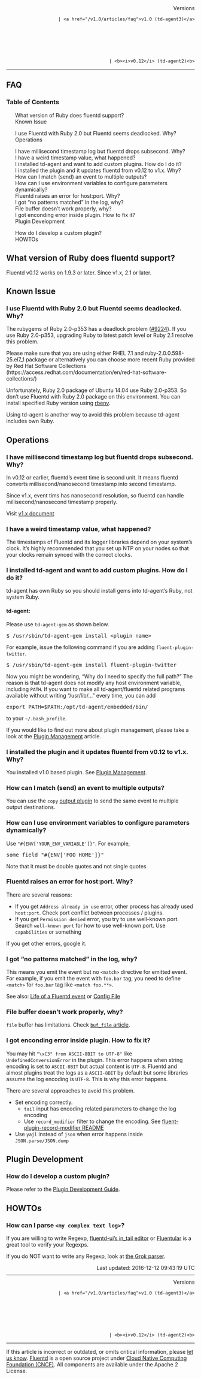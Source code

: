 <article>
<div style="text-align:right">
<div style="text-align:right">
Versions 
  
    
    | <a href="/v1.0/articles/faq">v1.0 (td-agent3)</a>
    
  

  

  
    
    | <b><i>v0.12</i> (td-agent2)<b>
</b></b>
</div>
</div>
<hr size="1" style="margin-top: 10px; margin-bottom: 10px; color: rgba(0, 0, 0, .15);"/>
<hgroup>
<h1>FAQ</h1>
</hgroup>
<a name="what-version-of-ruby-does-fluentd-support?"></a>
<section id="table-of-contents"><h3>Table of Contents</h3>
<ul id="toc">
<li class="toc-item"><a href="#what-version-of-ruby-does-fluentd-support?">What version of Ruby does fluentd support?</a></li>
<li class="toc-item"><a href="#known-issue">Known Issue</a></li>
<ul class="sub-toc">
<li class="sub-toc-item"><a href="#i-use-fluentd-with-ruby-2.0-but-fluentd-seems-deadlocked.-why?">I use Fluentd with Ruby 2.0 but Fluentd seems deadlocked. Why?</a></li>
</ul>
<li class="toc-item"><a href="#operations">Operations</a></li>
<ul class="sub-toc">
<li class="sub-toc-item"><a href="#i-have-millisecond-timestamp-log-but-fluentd-drops-subsecond.-why?">I have millisecond timestamp log but fluentd drops subsecond. Why?</a></li>
<li class="sub-toc-item"><a href="#i-have-a-weird-timestamp-value,-what-happened?">I have a weird timestamp value, what happened?</a></li>
<li class="sub-toc-item"><a href="#i-installed-td-agent-and-want-to-add-custom-plugins.-how-do-i-do-it?">I installed td-agent and want to add custom plugins. How do I do it?</a></li>
<li class="sub-toc-item"><a href="#i-installed-the-plugin-and-it-updates-fluentd-from-v0.12-to-v1.x.-why?">I installed the plugin and it updates fluentd from v0.12 to v1.x. Why?</a></li>
<li class="sub-toc-item"><a href="#how-can-i-match-(send)-an-event-to-multiple-outputs?">How can I match (send) an event to multiple outputs?</a></li>
<li class="sub-toc-item"><a href="#how-can-i-use-environment-variables-to-configure-parameters-dynamically?">How can I use environment variables to configure parameters dynamically?</a></li>
<li class="sub-toc-item"><a href="#fluentd-raises-an-error-for-host:port.-why?">Fluentd raises an error for host:port. Why?</a></li>
<li class="sub-toc-item"><a href="#i-got-%E2%80%9Cno-patterns-matched%E2%80%9D-in-the-log,-why?">I got “no patterns matched” in the log, why?</a></li>
<li class="sub-toc-item"><a href="#file-buffer-doesn%E2%80%99t-work-properly,-why?">File buffer doesn’t work properly, why?</a></li>
<li class="sub-toc-item"><a href="#i-got-enconding-error-inside-plugin.-how-to-fix-it?">I got enconding error inside plugin. How to fix it?</a></li>
</ul>
<li class="toc-item"><a href="#plugin-development">Plugin Development</a></li>
<ul class="sub-toc">
<li class="sub-toc-item"><a href="#how-do-i-develop-a-custom-plugin?">How do I develop a custom plugin?</a></li>
</ul>
<li class="toc-item"><a href="#howtos">HOWTOs</a></li>
</ul>
</section>
<h2>What version of Ruby does fluentd support?</h2>
<p>Fluentd v0.12 works on 1.9.3 or later. Since v1.x, 2.1 or later.</p>
<a name="known-issue"></a><h2>Known Issue</h2>
<a name="i-use-fluentd-with-ruby-2.0-but-fluentd-seems-deadlocked.-why?"></a><h3>I use Fluentd with Ruby 2.0 but Fluentd seems deadlocked. Why?</h3>
<p>The rubygems of Ruby 2.0-p353 has a deadlock problem (<a href="https://bugs.ruby-lang.org/issues/9224">#9224</a>).
If you use Ruby 2.0-p353, upgrading Ruby to latest patch level or Ruby 2.1 resolve this problem.</p>
<p>Please make sure that you are using either RHEL 7.1 and ruby-2.0.0.598-25.el7_1 package or alternatively you can choose more recent Ruby provided by Red Hat Software Collections (https://access.redhat.com/documentation/en/red-hat-software-collections/)</p>
<p>Unfortunately, Ruby 2.0 package of Ubuntu 14.04 use Ruby 2.0-p353. So don’t use Fluentd with Ruby 2.0 package on this environment.
You can install specified Ruby version using <a href="https://github.com/sstephenson/rbenv">rbenv</a>.</p>
<p>Using td-agent is another way to avoid this problem because td-agent includes own Ruby.</p>
<a name="operations"></a><h2>Operations</h2>
<a name="i-have-millisecond-timestamp-log-but-fluentd-drops-subsecond.-why?"></a><h3>I have millisecond timestamp log but fluentd drops subsecond. Why?</h3>
<p>In v0.12 or earlier, fluentd’s event time is second unit. It means fluentd converts millisecond/nanosecond timestamp into second timestamp.</p>
<p>Since v1.x, event tims has nanosecond resolution, so fluentd can handle millisecond/nanosecond timestamp properly.</p>
<p>Visit <a href="https://docs.fluentd.org/v1.0/articles/quickstart">v1.x document</a></p>
<a name="i-have-a-weird-timestamp-value,-what-happened?"></a><h3>I have a weird timestamp value, what happened?</h3>
<p>The timestamps of Fluentd and its logger libraries depend on your system’s clock. It’s highly recommended that you set up NTP on your nodes so that your clocks remain synced with the correct clocks.</p>
<a name="i-installed-td-agent-and-want-to-add-custom-plugins.-how-do-i-do-it?"></a><h3>I installed td-agent and want to add custom plugins. How do I do it?</h3>
<p>td-agent has own Ruby so you should install gems into td-agent’s Ruby, not system Ruby.</p>
<h4>td-agent:</h4>
<p>Please use <code>td-agent-gem</code> as shown below.</p>
<pre class="CodeRay"><span class="comment">$</span><span class="function"> /usr/sbin/td-agent-gem install &lt;plugin name&gt;
</span></pre>
<p>For example, issue the following command if you are adding <code>fluent-plugin-twitter</code>.</p>
<pre class="CodeRay"><span class="comment">$</span><span class="function"> /usr/sbin/td-agent-gem install fluent-plugin-twitter
</span></pre>
<p>Now you might be wondering, “Why do I need to specify the full path?” The reason is that td-agent does not modify any host environment variable, including <code>PATH</code>. If you want to make all td-agent/fluentd related programs available without writing “/usr/lib/…” every time, you can add</p>
<pre class="CodeRay">export PATH=$PATH:/opt/td-agent/embedded/bin/
</pre>
<p>to your <code>~/.bash_profile</code>.</p>
<p>If you would like to find out more about plugin management, please take a look at the <a href="/articles/plugin-management">Plugin Management</a> article.</p>
<a name="i-installed-the-plugin-and-it-updates-fluentd-from-v0.12-to-v1.x.-why?"></a><h3>I installed the plugin and it updates fluentd from v0.12 to v1.x. Why?</h3>
<p>You installed v1.0 based plugin. See <a href="/articles/plugin-management#plugin-version-management">Plugin Management</a>.</p>
<a name="how-can-i-match-(send)-an-event-to-multiple-outputs?"></a><h3>How can I match (send) an event to multiple outputs?</h3>
<p>You can use the <code>copy</code> <a href="/articles/out_copy">output plugin</a> to send the same event to multiple output destinations.</p>
<a name="how-can-i-use-environment-variables-to-configure-parameters-dynamically?"></a><h3>How can I use environment variables to configure parameters dynamically?</h3>
<p>Use <code>"#{ENV['YOUR_ENV_VARIABLE']}"</code>. For example,</p>
<pre class="CodeRay">some_field "#{ENV['FOO_HOME']}"
</pre>
<p>Note that it must be double quotes and not single quotes</p>
<a name="fluentd-raises-an-error-for-host:port.-why?"></a><h3>Fluentd raises an error for host:port. Why?</h3>
<p>There are several reasons:</p>
<ul>
<li>If you get <code>Address already in use</code> error, other process has already used <code>host:port</code>. Check port conflict between processes / plugins.</li>
<li>If you get <code>Permission denied</code> error, you try to use well-known port. Search <code>well-known port</code> for how to use well-known port. Use <code>capabilities</code> or something</li>
</ul>
<p>If you get other errors, google it.</p>
<a name="i-got-%E2%80%9Cno-patterns-matched%E2%80%9D-in-the-log,-why?"></a><h3>I got “no patterns matched” in the log, why?</h3>
<p>This means you emit the event but no <code>&lt;match&gt;</code> directive for emitted event. For example, if you emit the event with <code>foo.bar</code> tag, you need to define <code>&lt;match&gt;</code> for <code>foo.bar</code> tag like <code>&lt;match foo.**&gt;</code>.</p>
<p>See also: <a href="life-of-a-fluentd-event">Life of a Fluentd event</a> or <a href="config-file">Config File</a></p>
<a name="file-buffer-doesn%E2%80%99t-work-properly,-why?"></a><h3>File buffer doesn’t work properly, why?</h3>
<p><code>file</code> buffer has limitations. Check <a href="buf_file#limitation"><code>buf_file</code> article</a>.</p>
<a name="i-got-enconding-error-inside-plugin.-how-to-fix-it?"></a><h3>I got enconding error inside plugin. How to fix it?</h3>
<p>You may hit <code>"\xC3" from ASCII-8BIT to UTF-8"</code> like <code>UndefinedConversionError</code> in the plugin.
This error happens when string encoding is set to <code>ASCII-8BIT</code> but actual content is <code>UTF-8</code>.
Fluentd and almost plugins treat the logs as a <code>ASCII-8BIT</code> by default but
some libraries assume the log encoding is <code>UTF-8</code>. This is why this error happens.</p>
<p>There are several approaches to avoid this problem.</p>
<ul>
<li>Set encoding correctly.

<ul>
<li>
<code>tail</code> input has encoding related parameters to change the log encoding</li>
<li>Use <code>record_modifier</code> filter to change the encoding. See <a href="https://github.com/repeatedly/fluent-plugin-record-modifier#char_encoding">fluent-plugin-record-modifier README</a>
</li>
</ul>
</li>
<li>Use <code>yajl</code> instead of <code>json</code> when error happens inside <code>JSON.parse/JSON.dump</code>
</li>
</ul>
<a name="plugin-development"></a><h2>Plugin Development</h2>
<a name="how-do-i-develop-a-custom-plugin?"></a><h3>How do I develop a custom plugin?</h3>
<p>Please refer to the <a href="http://docs.fluentd.org/articles/plugin-development">Plugin Development Guide</a>.</p>
<a name="howtos"></a><h2>HOWTOs</h2>
<h3>How can I parse <code>&lt;my complex text log&gt;</code>?</h3>
<p>If you are willing to write Regexp, <a href="/articles/fluentd-ui#intail-setting">fluentd-ui’s in_tail editor</a> or <a href="http://fluentular.herokuapp.com">Fluentular</a> is a great tool to verify your Regexps.</p>
<p>If you do NOT want to write any Regexp, look at <a href="https://github.com/kiyoto/fluent-plugin-grok-parser">the Grok parser</a>.</p>
<div style="text-align:right">
  Last updated: 2016-12-12 09:43:19 UTC
  </div>
<hr size="1" style="margin-top: 10px; margin-bottom: 10px; color: rgba(0, 0, 0, .15);"/>
<div style="text-align:right">
Versions 
  
    
    | <a href="/v1.0/articles/faq">v1.0 (td-agent3)</a>
    
  

  

  
    
    | <b><i>v0.12</i> (td-agent2)<b>
</b></b>
</div>
<hr size="1" style="margin-top: 10px; margin-bottom: 10px; color: rgba(0, 0, 0, .15);"/>
<p>
    If this article is incorrect or outdated, or omits critical information, please <a href="https://github.com/fluent/fluentd-docs/issues?state=open">let us know</a>. <a href="http://www.fluentd.org/">Fluentd</a> is a  open source project under <a href="https://cncf.io/">Cloud Native Computing Foundation (CNCF)</a>. All components are available under the Apache 2 License.
  </p>
</article>